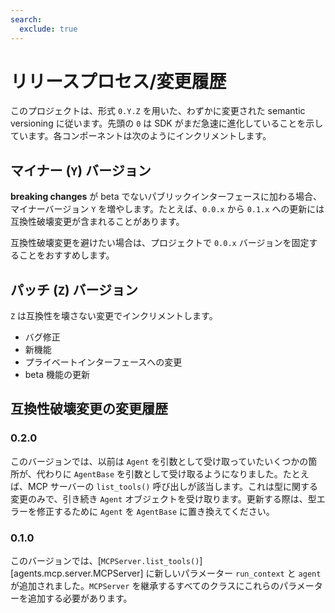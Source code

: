 ```yaml
---
search:
  exclude: true
---
```

# リリースプロセス/変更履歴

このプロジェクトは、形式 `0.Y.Z` を用いた、わずかに変更された semantic versioning に従います。先頭の `0` は  SDK  がまだ急速に進化していることを示しています。各コンポーネントは次のようにインクリメントします。

## マイナー (`Y`) バージョン

**breaking changes** が beta でないパブリックインターフェースに加わる場合、マイナーバージョン `Y` を増やします。たとえば、`0.0.x` から `0.1.x` への更新には互換性破壊変更が含まれることがあります。

互換性破壊変更を避けたい場合は、プロジェクトで `0.0.x` バージョンを固定することをおすすめします。

## パッチ (`Z`) バージョン

`Z` は互換性を壊さない変更でインクリメントします。

- バグ修正  
- 新機能  
- プライベートインターフェースへの変更  
-  beta 機能の更新  

## 互換性破壊変更の変更履歴

### 0.2.0

このバージョンでは、以前は `Agent` を引数として受け取っていたいくつかの箇所が、代わりに `AgentBase` を引数として受け取るようになりました。たとえば、MCP サーバーの `list_tools()` 呼び出しが該当します。これは型に関する変更のみで、引き続き `Agent` オブジェクトを受け取ります。更新する際は、型エラーを修正するために `Agent` を `AgentBase` に置き換えてください。

### 0.1.0

このバージョンでは、[`MCPServer.list_tools()`][agents.mcp.server.MCPServer] に新しいパラメーター `run_context` と `agent` が追加されました。`MCPServer` を継承するすべてのクラスにこれらのパラメーターを追加する必要があります。